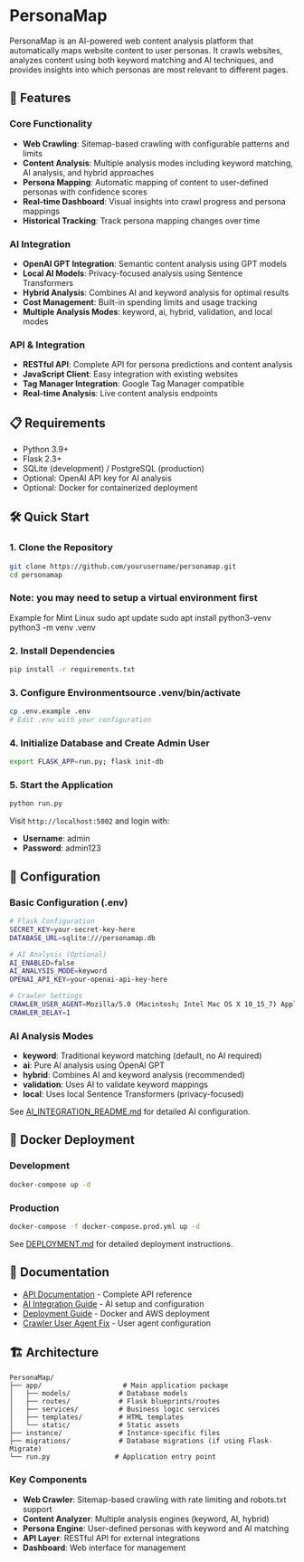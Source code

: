 # PersonaMap

PersonaMap is an AI-powered web content analysis platform that automatically maps website content to user personas. It crawls websites, analyzes content using both keyword matching and AI techniques, and provides insights into which personas are most relevant to different pages.

## 🚀 Features

### Core Functionality
- **Web Crawling**: Sitemap-based crawling with configurable patterns and limits
- **Content Analysis**: Multiple analysis modes including keyword matching, AI analysis, and hybrid approaches
- **Persona Mapping**: Automatic mapping of content to user-defined personas with confidence scores
- **Real-time Dashboard**: Visual insights into crawl progress and persona mappings
- **Historical Tracking**: Track persona mapping changes over time

### AI Integration
- **OpenAI GPT Integration**: Semantic content analysis using GPT models
- **Local AI Models**: Privacy-focused analysis using Sentence Transformers
- **Hybrid Analysis**: Combines AI and keyword analysis for optimal results
- **Cost Management**: Built-in spending limits and usage tracking
- **Multiple Analysis Modes**: keyword, ai, hybrid, validation, and local modes

### API & Integration
- **RESTful API**: Complete API for persona predictions and content analysis
- **JavaScript Client**: Easy integration with existing websites
- **Tag Manager Integration**: Google Tag Manager compatible
- **Real-time Analysis**: Live content analysis endpoints

## 📋 Requirements

- Python 3.9+
- Flask 2.3+
- SQLite (development) / PostgreSQL (production)
- Optional: OpenAI API key for AI analysis
- Optional: Docker for containerized deployment

## 🛠️ Quick Start

### 1. Clone the Repository
```bash
git clone https://github.com/yourusername/personamap.git
cd personamap
```
### Note: you may need to setup a virtual environment first
Example for Mint Linux
sudo apt update
sudo apt install python3-venv
python3 -m venv .venv


### 2. Install Dependencies
```bash
pip install -r requirements.txt
```

### 3. Configure Environmentsource .venv/bin/activate
```bash
cp .env.example .env
# Edit .env with your configuration
```

### 4. Initialize Database and Create Admin User
```bash
export FLASK_APP=run.py; flask init-db
```

### 5. Start the Application
```bash
python run.py
```

Visit `http://localhost:5002` and login with:
- **Username**: admin
- **Password**: admin123

## 🔧 Configuration

### Basic Configuration (.env)
```bash
# Flask Configuration
SECRET_KEY=your-secret-key-here
DATABASE_URL=sqlite:///personamap.db

# AI Analysis (Optional)
AI_ENABLED=false
AI_ANALYSIS_MODE=keyword
OPENAI_API_KEY=your-openai-api-key-here

# Crawler Settings
CRAWLER_USER_AGENT=Mozilla/5.0 (Macintosh; Intel Mac OS X 10_15_7) AppleWebKit/537.36 (KHTML, like Gecko) Chrome/120.0.0.0 Safari/537.36
CRAWLER_DELAY=1
```

### AI Analysis Modes
- **keyword**: Traditional keyword matching (default, no AI required)
- **ai**: Pure AI analysis using OpenAI GPT
- **hybrid**: Combines AI and keyword analysis (recommended)
- **validation**: Uses AI to validate keyword mappings
- **local**: Uses local Sentence Transformers (privacy-focused)

See [AI_INTEGRATION_README.md](AI_INTEGRATION_README.md) for detailed AI configuration.

## 🐳 Docker Deployment

### Development
```bash
docker-compose up -d
```

### Production
```bash
docker-compose -f docker-compose.prod.yml up -d
```

See [DEPLOYMENT.md](DEPLOYMENT.md) for detailed deployment instructions.

## 📖 Documentation

- [API Documentation](API_DOCUMENTATION.md) - Complete API reference
- [AI Integration Guide](AI_INTEGRATION_README.md) - AI setup and configuration
- [Deployment Guide](DEPLOYMENT.md) - Docker and AWS deployment
- [Crawler User Agent Fix](CRAWLER_USER_AGENT_FIX.md) - User agent configuration

## 🏗️ Architecture

```
PersonaMap/
├── app/                    # Main application package
│   ├── models/            # Database models
│   ├── routes/            # Flask blueprints/routes
│   ├── services/          # Business logic services
│   ├── templates/         # HTML templates
│   └── static/            # Static assets
├── instance/              # Instance-specific files
├── migrations/            # Database migrations (if using Flask-Migrate)
└── run.py                # Application entry point
```

### Key Components
- **Web Crawler**: Sitemap-based crawling with rate limiting and robots.txt support
- **Content Analyzer**: Multiple analysis engines (keyword, AI, hybrid)
- **Persona Engine**: User-defined personas with keyword and AI matching
- **API Layer**: RESTful API for external integrations
- **Dashboard**: Web interface for management
